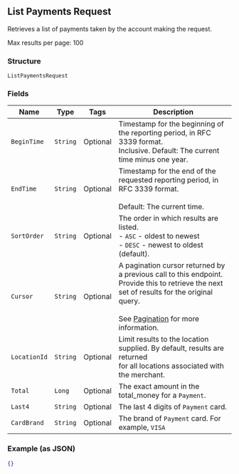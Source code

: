 ## List Payments Request

Retrieves a list of payments taken by the account making the request.

Max results per page: 100

### Structure

`ListPaymentsRequest`

### Fields

| Name | Type | Tags | Description |
|  --- | --- | --- | --- |
| `BeginTime` | `String` | Optional | Timestamp for the beginning of the reporting period, in RFC 3339 format.<br>Inclusive. Default: The current time minus one year. |
| `EndTime` | `String` | Optional | Timestamp for the end of the requested reporting period, in RFC 3339 format.<br><br>Default: The current time. |
| `SortOrder` | `String` | Optional | The order in which results are listed.<br>- `ASC` - oldest to newest<br>- `DESC` - newest to oldest (default). |
| `Cursor` | `String` | Optional | A pagination cursor returned by a previous call to this endpoint.<br>Provide this to retrieve the next set of results for the original query.<br><br>See [Pagination](https://developer.squareup.com/docs/basics/api101/pagination) for more information. |
| `LocationId` | `String` | Optional | Limit results to the location supplied. By default, results are returned<br>for all locations associated with the merchant. |
| `Total` | `Long` | Optional | The exact amount in the total_money for a `Payment`. |
| `Last4` | `String` | Optional | The last 4 digits of `Payment` card. |
| `CardBrand` | `String` | Optional | The brand of `Payment` card. For example, `VISA` |

### Example (as JSON)

```json
{}
```

